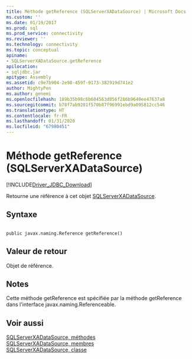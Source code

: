 ```yaml
---
title: Méthode getReference (SQLServerXADataSource) | Microsoft Docs
ms.custom: ''
ms.date: 01/19/2017
ms.prod: sql
ms.prod_service: connectivity
ms.reviewer: ''
ms.technology: connectivity
ms.topic: conceptual
apiname:
- SQLServerXADataSource.getReference
apilocation:
- sqljdbc.jar
apitype: Assembly
ms.assetid: c9e7b904-2e98-459f-9173-382919d741e2
author: MightyPen
ms.author: genemi
ms.openlocfilehash: 189b35b98c6b604563d056f286b9640ee47637a8
ms.sourcegitcommit: b78f7ab9281f570b87f96991ebd9a095812cc546
ms.translationtype: HT
ms.contentlocale: fr-FR
ms.lasthandoff: 01/31/2020
ms.locfileid: "67980451"
---
```

# <a name="getreference-method-sqlserverxadatasource"></a>Méthode getReference (SQLServerXADataSource)
[!INCLUDE[Driver_JDBC_Download](../../../includes/driver_jdbc_download.md)]

  Retourne une référence à cet objet [SQLServerXADataSource](../../../connect/jdbc/reference/sqlserverxadatasource-class.md).  
  
## <a name="syntax"></a>Syntaxe  
  
```  
  
public javax.naming.Reference getReference()  
```  
  
## <a name="return-value"></a>Valeur de retour  
 Objet de référence.  
  
## <a name="remarks"></a>Notes  
 Cette méthode getReference est spécifiée par la méthode getReference dans l'interface javax.naming.Referenceable.  
  
## <a name="see-also"></a>Voir aussi  
 [SQLServerXADataSource, méthodes](../../../connect/jdbc/reference/sqlserverxadatasource-methods.md)   
 [SQLServerXADataSource, membres](../../../connect/jdbc/reference/sqlserverxadatasource-members.md)   
 [SQLServerXADataSource, classe](../../../connect/jdbc/reference/sqlserverxadatasource-class.md)  
  
  

